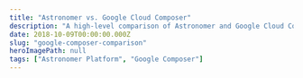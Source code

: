 ```yaml
---
title: "Astronomer vs. Google Cloud Composer"
description: "A high-level comparison of Astronomer and Google Cloud Composer"
date: 2018-10-09T00:00:00.000Z
slug: "google-composer-comparison"
heroImagePath: null
tags: ["Astronomer Platform", "Google Composer"]
---
```

